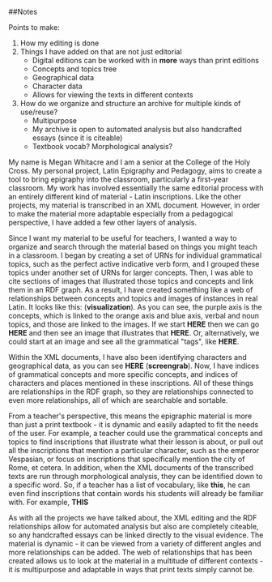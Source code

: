 ##Notes

Points to make:

1.  How my editing is done
2.  Things I have added on that are not just editorial
      - Digital editions can be worked with in **more** ways than print editions
      - Concepts and topics tree
      - Geographical data
      - Character data
      - Allows for viewing the texts in different contexts
3.  How do we organize and structure an archive for multiple kinds of use/reuse?
      - Multipurpose
      - My archive is open to automated analysis but also handcrafted essays (since it is citeable)
      - Textbook vocab?  Morphological analysis?

My name is Megan Whitacre and I am a senior at the College of the Holy Cross.  My personal project, Latin Epigraphy and Pedagogy, aims to create a tool to bring epigraphy into the classroom, particularly a first-year classroom.  My work has involved essentially the same editorial process with an entirely different kind of material - Latin inscriptions.  Like the other projects, my material is transcribed in an XML document.  However, in order to make the material more adaptable especially from a pedagogical perspective, I have added a few other layers of analysis.

Since I want my material to be useful for teachers, I wanted a way to organize and search through the material based on things you might teach in a classroom.  I began by creating a set of URNs for individual grammatical topics, such as the perfect active indicative verb form, and I grouped these topics under another set of URNs for larger concepts.  Then, I was able to cite sections of images that illustrated those topics and concepts and link them in an RDF graph.  As a result, I have created something like a web of relationships between concepts and topics and images of instances in real Latin.  It looks like this:  (**visualization**).  As you can see, the purple axis is the concepts, which is linked to the orange axis and blue axis, verbal and noun topics, and those are linked to the images.  If we start **HERE** then we can go **HERE** and then see an image that illustrates that **HERE**.  Or, alternatively, we could start at an image and see all the grammatical "tags", like **HERE**.  

Within the XML documents, I have also been identifying characters and geographical data, as you can see **HERE** (**screengrab**).  Now, I have indices of grammatical concepts and more specific concepts, and indices of characters and places mentioned in these inscriptions.  All of these things are relationships in the RDF graph, so they are relationships connected to even more relationships, all of which are searchable and sortable.  

From a teacher's perspective, this means the epigraphic material is more than just a print textbook - it is dynamic and easily adapted to fit the needs of the user.  For example, a teacher could use the grammatical concepts and topics to find inscriptions that illustrate what their lesson is about, or pull out all the inscriptions that mention a particular character, such as the emperor Vespasian, or focus on inscriptions that specifically mention the city of Rome, et cetera. In addition, when the XML documents of the transcribed texts are run through morphological analysis, they can be identified down to a specific word.  So, if a teacher has a list of vocabulary, like **this**, he can even find inscriptions that contain words his students will already be familiar with.  For example, **THIS**

As with all the projects we have talked about, the XML editing and the RDF relationships allow for automated analysis but also are completely citeable, so any handcrafted essays can be linked directly to the visual evidence.  The material is dynamic - it can be viewed from a variety of different angles and more relationships can be added.  The web of relationships that has been created allows us to look at the material in a multitude of different contexts - it is multipurpose and adaptable in ways that print texts simply cannot be.
